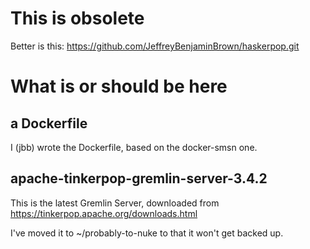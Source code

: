# This is obsolete

Better is this:
https://github.com/JeffreyBenjaminBrown/haskerpop.git


# What is or should be here

## a Dockerfile

I (jbb) wrote the Dockerfile, based on the docker-smsn one.

## apache-tinkerpop-gremlin-server-3.4.2

This is the latest Gremlin Server, downloaded from 
https://tinkerpop.apache.org/downloads.html

I've moved it to ~/probably-to-nuke to that it won't get backed up.
